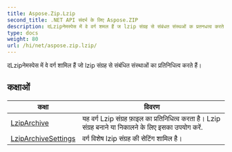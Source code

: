 ```yaml
---
title: Aspose.Zip.Lzip
second_title: .NET API संदर्भ के लिए Aspose.ZIP
description: दLzipनेमस्पेस में वे वर्ग शमल हैं ज lzip संग्रह से संबंधत संस्थओं क प्रतनधत्व करते हैं
type: docs
weight: 80
url: /hi/net/aspose.zip.lzip/
---
```

दLzipनेमस्पेस में वे वर्ग शामिल हैं जो lzip संग्रह से संबंधित संस्थाओं का प्रतिनिधित्व करते हैं।

## कक्षाओं

| कक्षा | विवरण |
| --- | --- |
| [LzipArchive](./lziparchive/) | यह वर्ग Lzip संग्रह फ़ाइल का प्रतिनिधित्व करता है। Lzip संग्रह बनाने या निकालने के लिए इसका उपयोग करें. |
| [LzipArchiveSettings](./lziparchivesettings/) | वर्ग विशेष lzip संग्रह की सेटिंग शामिल है। |


